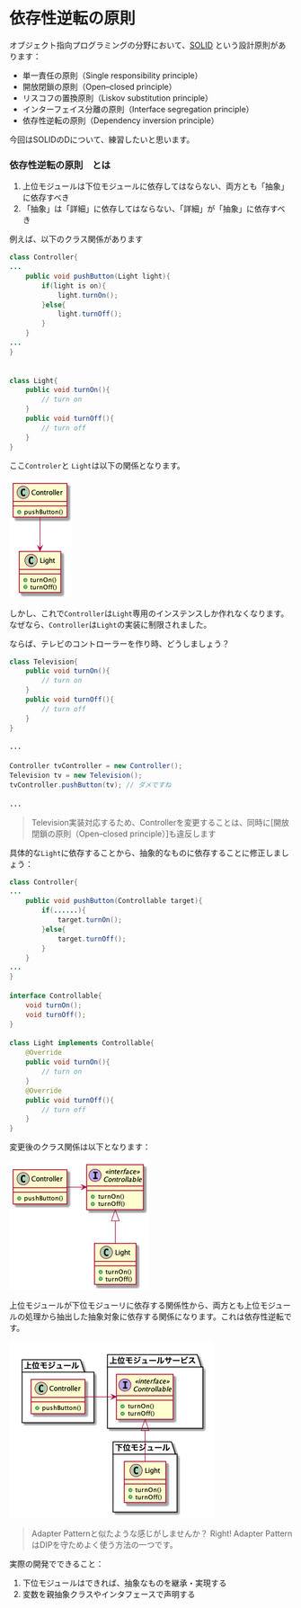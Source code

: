 # 依存性逆転の原則

オブジェクト指向プログラミングの分野において、[SOLID](https://ja.wikipedia.org/wiki/SOLID) という設計原則があります：
* 単一責任の原則（Single responsibility principle）
* 開放閉鎖の原則（Open–closed principle）
* リスコフの置換原則（Liskov substitution principle）
* インターフェイス分離の原則（Interface segregation principle）
* 依存性逆転の原則（Dependency inversion principle）

今回はSOLIDのDについて、練習したいと思います。

### 依存性逆転の原則　とは

1. 上位モジュールは下位モジュールに依存してはならない、両方とも「抽象」に依存すべき
2. 「抽象」は「詳細」に依存してはならない、「詳細」が「抽象」に依存すべき

 例えば、以下のクラス関係があります
```java
class Controller{
...
    public void pushButton(Light light){
        if(light is on){
            light.turnOn();
        }else{
            light.turnOff();
        }
    }
...
}


class Light{
    public void turnOn(){
        // turn on 
    }
    public void turnOff(){
        // turn off
    } 
}
```

ここ`Controler`と `Light`は以下の関係となります。

![](a.png)

しかし、これで`Controller`は`Light`専用のインステンスしか作れなくなります。なぜなら、`Controller`は`Light`の実装に制限されました。

ならば、テレビのコントローラーを作り時、どうしましょう？

```java
class Television{
    public void turnOn(){
        // turn on 
    }
    public void turnOff(){
        // turn off
    } 
}

...

Controller tvController = new Controller();
Television tv = new Television();
tvController.pushButton(tv); // ダメですね

...
```

> Television実装対応するため、Controllerを変更することは、同時に[開放閉鎖の原則（Open–closed principle）]も違反します

具体的な`Light`に依存することから、抽象的なものに依存することに修正しましょう：

```java
class Controller{
...
    public void pushButton(Controllable target){
        if(......){
            target.turnOn();
        }else{
            target.turnOff();
        }
    }
...
}

interface Controllable{
    void turnOn();
    void turnOff();
}

class Light implements Controllable{
    @Override
    public void turnOn(){
        // turn on 
    }
    @Override
    public void turnOff(){
        // turn off
    } 
}
```

変更後のクラス関係は以下となります：

![](b.png)

上位モジュールが下位モジューリに依存する関係性から、両方とも上位モジュールの処理から抽出した抽象対象に依存する関係になります。これは依存性逆転です。

![](c.png)

> Adapter Patternと似たような感じがしませんか？ Right! Adapter PatternはDIPを守ためよく使う方法の一つです。

実際の開発でできること：
1. 下位モジュールはできれば、抽象なものを継承・実現する
2. 変数を親抽象クラスやインタフェースで声明する






